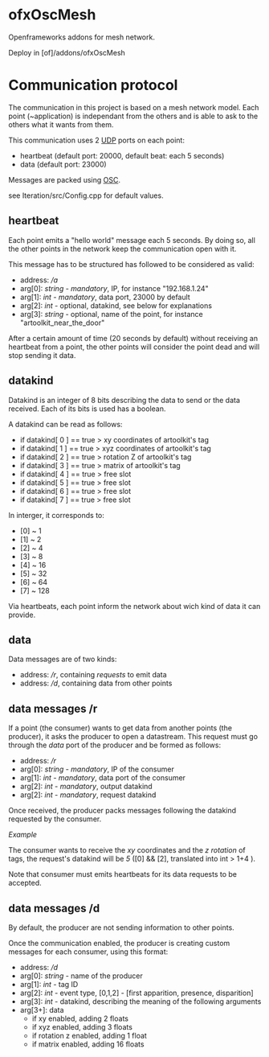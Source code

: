 ofxOscMesh
==========

Openframeworks addons for mesh network.

Deploy in [of]/addons/ofxOscMesh

Communication protocol
======================

The communication in this project is based on a mesh network model. Each point (~application) is independant from the others and is able to ask to the others what it wants from them.

This communication uses 2 [UDP](https://en.wikipedia.org/wiki/User_Datagram_Protocol) ports on each point:

+ heartbeat (default port: 20000, default beat: each 5 seconds)
+ data (default port: 23000)

Messages are packed using [OSC](http://opensoundcontrol.org/).

see Iteration/src/Config.cpp for default values.


heartbeat
---------

Each point emits a "hello world" message each 5 seconds. By doing so, all the other points in the network keep the communication open with it.

This message has to be structured has followed to be considered as valid:

+ address: */a*
+ arg[0]: *string* - *mandatory*, IP, for instance "192.168.1.24"
+ arg[1]: *int* - *mandatory*, data port, 23000 by default
+ arg[2]: *int* - optional, datakind, see below for explanations
+ arg[3]: *string* - optional, name of the point, for instance "artoolkit_near_the_door"

After a certain amount of time (20 seconds by default) without receiving an heartbeat from a point, the other points will consider the point dead and will stop sending it data.


datakind
--------

Datakind is an integer of 8 bits describing the data to send or the data received. Each of its bits is used has a boolean.

A datakind can be read as follows:
+ if datakind[ 0 ] == true > xy coordinates of artoolkit's tag
+ if datakind[ 1 ] == true > xyz coordinates of artoolkit's tag
+ if datakind[ 2 ] == true > rotation Z of artoolkit's tag
+ if datakind[ 3 ] == true > matrix of artoolkit's tag
+ if datakind[ 4 ] == true > free slot
+ if datakind[ 5 ] == true > free slot
+ if datakind[ 6 ] == true > free slot
+ if datakind[ 7 ] == true > free slot

In interger, it corresponds to:
+ [0] ~ 1
+ [1] ~ 2
+ [2] ~ 4
+ [3] ~ 8
+ [4] ~ 16
+ [5] ~ 32
+ [6] ~ 64
+ [7] ~ 128

Via heartbeats, each point inform the network about wich kind of data it can provide.


data
----

Data messages are of two kinds:

+ address: */r*, containing *requests* to emit data
+ address: */d*, containing data from other points


data messages /r
----------------

If a point (the consumer) wants to get data from another points (the producer), it asks the producer to open a datastream. This request must go through the *data* port of the producer and be formed as follows:

+ address: */r*
+ arg[0]: *string* - *mandatory*, IP of the consumer
+ arg[1]: *int* - *mandatory*, data port of the consumer
+ arg[2]: *int* - *mandatory*, output datakind
+ arg[2]: *int* - *mandatory*, request datakind

Once received, the producer packs messages following the datakind requested by the consumer.

*Example*

The consumer wants to receive the *xy* coordinates and the *z rotation* of tags, the request's datakind will be *5* ([0] && [2], translated into int > 1+4 ).

Note that consumer must emits heartbeats for its data requests to be accepted.


data messages /d
----------------

By default, the producer are not sending information to other points. 

Once the communication enabled, the producer is creating custom messages for each consumer, using this format:

+ address: */d*
+ arg[0]: *string* - name of the producer
+ arg[1]: *int* - tag ID
+ arg[2]: *int* - event type, [0,1,2] - [first apparition, presence, disparition]
+ arg[3]: *int* - datakind, describing the meaning of the following arguments
+ arg[3+]: data
  + if xy enabled, adding 2 floats
  + if xyz enabled, adding 3 floats
  + if rotation z enabled, adding 1 float
  + if matrix enabled, adding 16 floats



